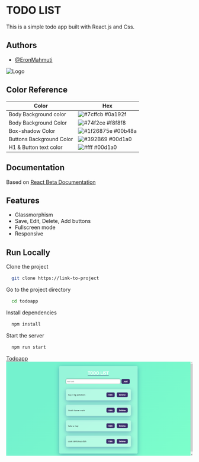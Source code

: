 
# TODO LIST

This is a simple todo app built with React.js and Css.


## Authors

- [@EronMahmuti](https://www.github.com/eronmahmuti)


![Logo](https://eronmahmuti.me/static/media/EM-header.b247cd70d74275a3f84e.png)
## Color Reference

| Color             | Hex                                                                |
| ----------------- | ------------------------------------------------------------------ |
| Body Background color | ![#7cffcb](https://via.placeholder.com/10/0a192f?text=+) #0a192f |
| Body Background Color | ![#74f2ce](https://via.placeholder.com/10/f8f8f8?text=+) #f8f8f8 |
| Box-shadow Color | ![#1f26875e](https://via.placeholder.com/10/00b48a?text=+) #00b48a |
| Buttons Background Color | ![#392B69](https://via.placeholder.com/10/00b48a?text=+) #00d1a0 |
| H1 & Button text color | ![#fff](https://via.placeholder.com/10/00b48a?text=+) #00d1a0 |


## Documentation

Based on
[React Beta Documentation](https://beta.reactjs.org)


## Features

- Glassmorphism
- Save, Edit, Delete, Add buttons
- Fullscreen mode
- Responsive


## Run Locally

Clone the project

```bash
  git clone https://link-to-project
```

Go to the project directory

```bash
  cd todoapp
```

Install dependencies

```bash
  npm install
```

Start the server

```bash
  npm run start
```

[Todoapp](https://todoeron.netlify.app)
![Screenshot](./src/todoList.png)
